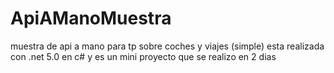# ApiAManoMuestra
muestra de api a mano para tp sobre coches y viajes (simple) 
esta realizada con .net 5.0 en c# y es un mini proyecto que se realizo en 2 dias 
